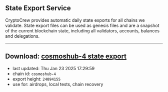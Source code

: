 ## State Export Service
CryptoCrew provides automatic daily state exports for all chains we validate. State export files can be used as genesis files and are a snapshot of the current blockchain state, including all validators, accounts, balances and delegations.

---
**Download: [cosmoshub-4 state export](https://dl-eu2.ccvalidators.com/SERVICE/cosmoshub/cosmoshub-4_export_24094155.json)**
---

- last updated: Thu Jan 23 2025 17:29:59
- chain id: `cosmoshub-4`
- export height: `24094155`
- use for: airdrops, local tests, chain recovery
